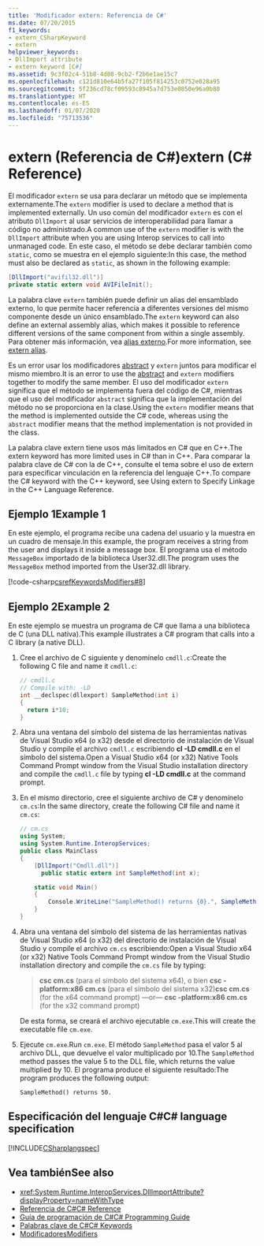 ```yaml
---
title: 'Modificador extern: Referencia de C#'
ms.date: 07/20/2015
f1_keywords:
- extern_CSharpKeyword
- extern
helpviewer_keywords:
- DllImport attribute
- extern keyword [C#]
ms.assetid: 9c3f02c4-51b8-4d80-9cb2-f2b6e1ae15c7
ms.openlocfilehash: c121d810e64b5fa27f105f814253c0752e028a95
ms.sourcegitcommit: 5f236cd78cf09593c8945a7d753e0850e96a0b80
ms.translationtype: HT
ms.contentlocale: es-ES
ms.lasthandoff: 01/07/2020
ms.locfileid: "75713536"
---
```

# <a name="extern-c-reference"></a><span data-ttu-id="74234-102">extern (Referencia de C#)</span><span class="sxs-lookup"><span data-stu-id="74234-102">extern (C# Reference)</span></span>

<span data-ttu-id="74234-103">El modificador `extern` se usa para declarar un método que se implementa externamente.</span><span class="sxs-lookup"><span data-stu-id="74234-103">The `extern` modifier is used to declare a method that is implemented externally.</span></span> <span data-ttu-id="74234-104">Un uso común del modificador `extern` es con el atributo `DllImport` al usar servicios de interoperabilidad para llamar a código no administrado.</span><span class="sxs-lookup"><span data-stu-id="74234-104">A common use of the `extern` modifier is with the `DllImport` attribute when you are using Interop services to call into unmanaged code.</span></span> <span data-ttu-id="74234-105">En este caso, el método se debe declarar también como `static`, como se muestra en el ejemplo siguiente:</span><span class="sxs-lookup"><span data-stu-id="74234-105">In this case, the method must also be declared as `static`, as shown in the following example:</span></span>

```csharp
[DllImport("avifil32.dll")]
private static extern void AVIFileInit();
```

<span data-ttu-id="74234-106">La palabra clave `extern` también puede definir un alias del ensamblado externo, lo que permite hacer referencia a diferentes versiones del mismo componente desde un único ensamblado.</span><span class="sxs-lookup"><span data-stu-id="74234-106">The `extern` keyword can also define an external assembly alias, which makes it possible to reference different versions of the same component from within a single assembly.</span></span> <span data-ttu-id="74234-107">Para obtener más información, vea [alias externo](extern-alias.md).</span><span class="sxs-lookup"><span data-stu-id="74234-107">For more information, see [extern alias](extern-alias.md).</span></span>

<span data-ttu-id="74234-108">Es un error usar los modificadores [abstract](abstract.md) y `extern` juntos para modificar el mismo miembro.</span><span class="sxs-lookup"><span data-stu-id="74234-108">It is an error to use the [abstract](abstract.md) and `extern` modifiers together to modify the same member.</span></span> <span data-ttu-id="74234-109">El uso del modificador `extern` significa que el método se implementa fuera del código de C#, mientras que el uso del modificador `abstract` significa que la implementación del método no se proporciona en la clase.</span><span class="sxs-lookup"><span data-stu-id="74234-109">Using the `extern` modifier means that the method is implemented outside the C# code, whereas using the `abstract` modifier means that the method implementation is not provided in the class.</span></span>

<span data-ttu-id="74234-110">La palabra clave extern tiene usos más limitados en C# que en C++.</span><span class="sxs-lookup"><span data-stu-id="74234-110">The extern keyword has more limited uses in C# than in C++.</span></span> <span data-ttu-id="74234-111">Para comparar la palabra clave de C# con la de C++, consulte el tema sobre el uso de extern para especificar vinculación en la referencia del lenguaje C++.</span><span class="sxs-lookup"><span data-stu-id="74234-111">To compare the C# keyword with the C++ keyword, see Using extern to Specify Linkage in the C++ Language Reference.</span></span>

## <a name="example-1"></a><span data-ttu-id="74234-112">Ejemplo 1</span><span class="sxs-lookup"><span data-stu-id="74234-112">Example 1</span></span>

<span data-ttu-id="74234-113">En este ejemplo, el programa recibe una cadena del usuario y la muestra en un cuadro de mensaje.</span><span class="sxs-lookup"><span data-stu-id="74234-113">In this example, the program receives a string from the user and displays it inside a message box.</span></span> <span data-ttu-id="74234-114">El programa usa el método `MessageBox` importado de la biblioteca User32.dll.</span><span class="sxs-lookup"><span data-stu-id="74234-114">The program uses the `MessageBox` method imported from the User32.dll library.</span></span>

[!code-csharp[csrefKeywordsModifiers#8](~/samples/snippets/csharp/VS_Snippets_VBCSharp/csrefKeywordsModifiers/CS/csrefKeywordsModifiers.cs#8)]

## <a name="example-2"></a><span data-ttu-id="74234-115">Ejemplo 2</span><span class="sxs-lookup"><span data-stu-id="74234-115">Example 2</span></span>

<span data-ttu-id="74234-116">En este ejemplo se muestra un programa de C# que llama a una biblioteca de C (una DLL nativa).</span><span class="sxs-lookup"><span data-stu-id="74234-116">This example illustrates a C# program that calls into a C library (a native DLL).</span></span>

1. <span data-ttu-id="74234-117">Cree el archivo de C siguiente y denomínelo `cmdll.c`:</span><span class="sxs-lookup"><span data-stu-id="74234-117">Create the following C file and name it `cmdll.c`:</span></span>

    ```c
    // cmdll.c
    // Compile with: -LD
    int __declspec(dllexport) SampleMethod(int i)
    {
      return i*10;
    }
    ```

2. <span data-ttu-id="74234-118">Abra una ventana del símbolo del sistema de las herramientas nativas de Visual Studio x64 (o x32) desde el directorio de instalación de Visual Studio y compile el archivo `cmdll.c` escribiendo **cl -LD cmdll.c** en el símbolo del sistema.</span><span class="sxs-lookup"><span data-stu-id="74234-118">Open a Visual Studio x64 (or x32) Native Tools Command Prompt window from the Visual Studio installation directory and compile the `cmdll.c` file by typing **cl -LD cmdll.c** at the command prompt.</span></span>

3. <span data-ttu-id="74234-119">En el mismo directorio, cree el siguiente archivo de C# y denomínelo `cm.cs`:</span><span class="sxs-lookup"><span data-stu-id="74234-119">In the same directory, create the following C# file and name it `cm.cs`:</span></span>

    ```csharp
    // cm.cs
    using System;
    using System.Runtime.InteropServices;
    public class MainClass
    {
        [DllImport("Cmdll.dll")]
          public static extern int SampleMethod(int x);

        static void Main()
        {
            Console.WriteLine("SampleMethod() returns {0}.", SampleMethod(5));
        }
    }
    ```

4. <span data-ttu-id="74234-120">Abra una ventana del símbolo del sistema de las herramientas nativas de Visual Studio x64 (o x32) del directorio de instalación de Visual Studio y compile el archivo `cm.cs` escribiendo:</span><span class="sxs-lookup"><span data-stu-id="74234-120">Open a Visual Studio x64 (or x32) Native Tools Command Prompt window from the Visual Studio installation directory and compile the `cm.cs` file by typing:</span></span>

    > <span data-ttu-id="74234-121">**csc cm.cs** (para el símbolo del sistema x64), o bien **csc -platform:x86 cm.cs** (para el símbolo del sistema x32)</span><span class="sxs-lookup"><span data-stu-id="74234-121">**csc cm.cs** (for the x64 command prompt) —or— **csc -platform:x86 cm.cs** (for the x32 command prompt)</span></span>

    <span data-ttu-id="74234-122">De esta forma, se creará el archivo ejecutable `cm.exe`.</span><span class="sxs-lookup"><span data-stu-id="74234-122">This will create the executable file `cm.exe`.</span></span>

5. <span data-ttu-id="74234-123">Ejecute `cm.exe`.</span><span class="sxs-lookup"><span data-stu-id="74234-123">Run `cm.exe`.</span></span> <span data-ttu-id="74234-124">El método `SampleMethod` pasa el valor 5 al archivo DLL, que devuelve el valor multiplicado por 10.</span><span class="sxs-lookup"><span data-stu-id="74234-124">The `SampleMethod` method passes the value 5 to the DLL file, which returns the value multiplied by 10.</span></span>  <span data-ttu-id="74234-125">El programa produce el siguiente resultado:</span><span class="sxs-lookup"><span data-stu-id="74234-125">The program produces the following output:</span></span>

    ```output
    SampleMethod() returns 50.
    ```

## <a name="c-language-specification"></a><span data-ttu-id="74234-126">Especificación del lenguaje C#</span><span class="sxs-lookup"><span data-stu-id="74234-126">C# language specification</span></span>

[!INCLUDE[CSharplangspec](~/includes/csharplangspec-md.md)]

## <a name="see-also"></a><span data-ttu-id="74234-127">Vea también</span><span class="sxs-lookup"><span data-stu-id="74234-127">See also</span></span>

- <xref:System.Runtime.InteropServices.DllImportAttribute?displayProperty=nameWithType>
- [<span data-ttu-id="74234-128">Referencia de C#</span><span class="sxs-lookup"><span data-stu-id="74234-128">C# Reference</span></span>](../index.md)
- [<span data-ttu-id="74234-129">Guía de programación de C#</span><span class="sxs-lookup"><span data-stu-id="74234-129">C# Programming Guide</span></span>](../../programming-guide/index.md)
- [<span data-ttu-id="74234-130">Palabras clave de C#</span><span class="sxs-lookup"><span data-stu-id="74234-130">C# Keywords</span></span>](index.md)
- [<span data-ttu-id="74234-131">Modificadores</span><span class="sxs-lookup"><span data-stu-id="74234-131">Modifiers</span></span>](index.md)
